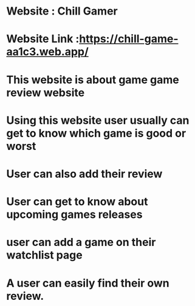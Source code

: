 # Website : Chill Gamer
# Website Link :https://chill-game-aa1c3.web.app/
# This website is about game game review website
# Using this website user usually can get to know which game is good or worst
# User can also add their review
# User can get to know about upcoming games releases
# user can add a game on their watchlist page
# A user can easily find their own review.

